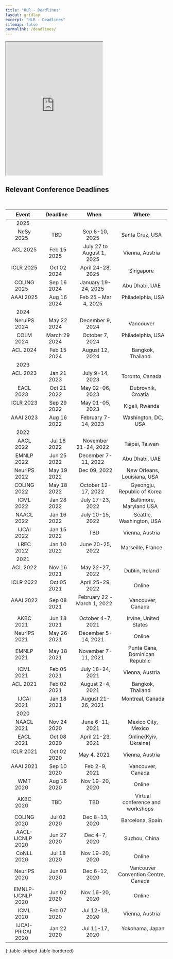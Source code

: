 ```yaml
---
title: "HLR - Deadlines"
layout: gridlay
excerpt: "HLR - Deadlines"
sitemap: false
permalink: /deadlines/
---
```


<iframe src="https://aideadlin.es/?sub=ML,NLP" class="iframe-width" height="415px">
</iframe>


## Relevant Conference Deadlines

&nbsp;
&nbsp;

|              Event               |             Deadline             |                     When                     |                       Where                        |
|:--------------------------------:|:--------------------------------:|:--------------------------------------------:|:--------------------------------------------------:|
|               2025               |                                  |                                              |
|     &nbsp; NeSy 2025  &nbsp;     |  &nbsp;    TBD      &nbsp;|       &nbsp;  Sep 8-10, 2025   &nbsp;        |               &nbsp;  Santa Cruz, USA &nbsp;                |
|     &nbsp; ACL 2025  &nbsp;      |  &nbsp;  Feb 15 2025     &nbsp;  |     &nbsp;  July 27 to August 1, 2025  &nbsp;|               &nbsp;  Vienna, Austria &nbsp;       |
|     &nbsp; ICLR 2025  &nbsp;     |  &nbsp;  Oct 02 2024     &nbsp;  |       &nbsp;  April 24-28, 2025   &nbsp;     |               &nbsp; Singapore &nbsp;              |
|    &nbsp; COLING 2025  &nbsp;    |  &nbsp;  Sep 16 2024     &nbsp;  |     &nbsp;  January 19-24, 2025   &nbsp;     |               &nbsp; Abu Dhabi, UAE &nbsp;         |
|     &nbsp; AAAI 2025  &nbsp;     |  &nbsp;  Aug 16 2024     &nbsp;  |    &nbsp;  Feb 25 – Mar 4, 2025   &nbsp;     |          &nbsp; Philadelphia, USA  &nbsp;          |
|               2024               |                                  |                                              |
|   &nbsp; NerulPS 2024  &nbsp;    |  &nbsp;  May 22 2024     &nbsp;  |      &nbsp;  December 9, 2024   &nbsp;       |              &nbsp; Vancouver  &nbsp;              |
|     &nbsp; COLM 2024  &nbsp;     | &nbsp;  March 29 2024     &nbsp; |       &nbsp;  October 7, 2024   &nbsp;       |          &nbsp; Philadelphia, USA  &nbsp;          |
|     &nbsp; ACL 2024  &nbsp;      |  &nbsp;  Feb 15 2024     &nbsp;  |       &nbsp;  August 12, 2024   &nbsp;       |          &nbsp; Bangkok, Thailand  &nbsp;          |
|               2023               |                                  |                                              |
|     &nbsp; ACL 2023  &nbsp;      |  &nbsp;  Jan 21 2023     &nbsp;  |       &nbsp;  July 9-14, 2023   &nbsp;       |           &nbsp; Toronto, Canada  &nbsp;           |
|     &nbsp; EACL 2023  &nbsp;     |  &nbsp;  Oct 21 2022     &nbsp;  |       &nbsp;  May 02-06, 2023   &nbsp;       |         &nbsp; Dubrovnik, Croatia  &nbsp;          |
|     &nbsp; ICLR 2023  &nbsp;     |  &nbsp;  Sep 29 2022     &nbsp;  |       &nbsp;  May 01-05, 2023   &nbsp;       |           &nbsp; Kigali, Rwanda  &nbsp;            |
|     &nbsp; AAAI 2023  &nbsp;     |  &nbsp;  Aug 16 2022     &nbsp;  |     &nbsp;  February 7-14, 2023   &nbsp;     |         &nbsp; Washington, DC, USA  &nbsp;         |
|               2022               |                                  |                                              |
|     &nbsp; AACL 2022  &nbsp;     |  &nbsp;  Jul 16 2022     &nbsp;  |    &nbsp;  November 21-24, 2022   &nbsp;     |           &nbsp; Taipei, Taiwan  &nbsp;            |
|    &nbsp; EMNLP 2022  &nbsp;     |  &nbsp;  Jun 25 2022     &nbsp;  |     &nbsp;  December 7-11, 2022   &nbsp;     |           &nbsp; Abu Dhabi, UAE  &nbsp;            |
|   &nbsp; NeurIPS 2022  &nbsp;    | &nbsp;  May 19 2022      &nbsp;  |        &nbsp;  Dec 09, 2022   &nbsp;         |     &nbsp; New Orleans, Louisiana, USA  &nbsp;     |
|    &nbsp; COLING 2022  &nbsp;    |  &nbsp;  May 18 2022     &nbsp;  |     &nbsp;  October 12-17, 2022   &nbsp;     |    &nbsp;   Gyeongju, Republic of Korea  &nbsp;    |
|     &nbsp; ICML 2022  &nbsp;     |  &nbsp;  Jan 28 2022     &nbsp;  |      &nbsp;  July 17-23, 2022   &nbsp;       |      &nbsp;   Baltimore, Maryland USA  &nbsp;      |
|    &nbsp; NAACL 2022  &nbsp;     |  &nbsp;  Jan 16 2022     &nbsp;  |      &nbsp;  July 10-15, 2022   &nbsp;       |      &nbsp;  Seattle, Washington, USA  &nbsp;      |
|    &nbsp; IJCAI 2022  &nbsp;     |  &nbsp;  Jan 15 2022     &nbsp;  |             &nbsp;  TBD   &nbsp;             |          &nbsp;  Vienna, Austria  &nbsp;           |
|     &nbsp; LREC 2022  &nbsp;     |  &nbsp;  Jan 10 2022     &nbsp;  |      &nbsp;  June 20-25, 2022   &nbsp;       |          &nbsp; Marseille, France  &nbsp;          |
|               2021               |                                  |                                              |                                                    |
|     &nbsp; ACL 2022  &nbsp;      |  &nbsp;  Nov 16 2021     &nbsp;  |       &nbsp;  May 22-27, 2022   &nbsp;       |           &nbsp; Dublin, Ireland  &nbsp;           |
|     &nbsp; ICLR 2022  &nbsp;     |  &nbsp;  Oct 05 2021     &nbsp;  |      &nbsp;  April 25-29, 2022   &nbsp;      |               &nbsp; Online  &nbsp;                |
|     &nbsp; AAAI 2022 &nbsp;      |  &nbsp;  Sep 08 2021     &nbsp;  | &nbsp;  February 22 - March 1, 2022   &nbsp; |          &nbsp; Vancouver, Canada  &nbsp;          |
|     &nbsp; AKBC 2021  &nbsp;     |  &nbsp;  Jun 18 2021     &nbsp;  |      &nbsp;  October 4-7, 2021   &nbsp;      |        &nbsp; Irvine, United States  &nbsp;        |
|   &nbsp; NeurIPS 2021  &nbsp;    |  &nbsp;  May 26 2021     &nbsp;  |     &nbsp;  December 5-14, 2021   &nbsp;     |               &nbsp; Online  &nbsp;                |
|    &nbsp; EMNLP 2021  &nbsp;     |  &nbsp;  May 18 2021     &nbsp;  |     &nbsp;  November 7-11, 2021   &nbsp;     |   &nbsp; Punta Cana, Dominican Republic  &nbsp;    |
|     &nbsp; ICML 2021  &nbsp;     |  &nbsp;  Feb 05 2021     &nbsp;  |      &nbsp;  July 18-24, 2021   &nbsp;       |          &nbsp; Vienna, Austria   &nbsp;           |
|     &nbsp; ACL 2021  &nbsp;      |  &nbsp;  Feb 02 2021     &nbsp;  |      &nbsp;  August 2-4, 2021   &nbsp;       |          &nbsp;  Bangkok, Thailand &nbsp;          |
|    &nbsp; IJCAI 2021  &nbsp;     |  &nbsp;  Jan 18 2021    &nbsp;   |     &nbsp;  August 21-26, 2021   &nbsp;      |          &nbsp;  Montreal, Canada &nbsp;           |
|               2020               |                                  |                                              |                                                    |
|    &nbsp; NAACL 2021  &nbsp;     |  &nbsp;  Nov 24 2020    &nbsp;   |       &nbsp;  June 6-11, 2021   &nbsp;       |         &nbsp;  Mexico City, Mexico &nbsp;         |
|     &nbsp; EACL 2021  &nbsp;     |   &nbsp;  Oct 08 2020   &nbsp;   |       &nbsp;  April 21-23, 2021 &nbsp;       |        &nbsp; Online(Kyiv, Ukraine)  &nbsp;        |
|     &nbsp; ICLR 2021  &nbsp;     |  &nbsp;  Oct 02 2020    &nbsp;   |         &nbsp;  May 4, 2021   &nbsp;         |           &nbsp;  Vienna, Austria &nbsp;           |
|     &nbsp; AAAI 2021  &nbsp;     |   &nbsp;  Sep 10 2020  &nbsp;    |         &nbsp; Feb 2-9, 2021  &nbsp;         |         &nbsp;  Vancouver, Canada  &nbsp;          |
|     &nbsp; WMT 2020  &nbsp;      |   &nbsp;  Aug 16 2020   &nbsp;   |        &nbsp;  Nov 19-20, 2020 &nbsp;        |               &nbsp;  Online  &nbsp;               |
|     &nbsp; AKBC 2020  &nbsp;     |      &nbsp;   TBD   &nbsp;       |             &nbsp; TBD   &nbsp;              |  &nbsp;  Virtual conference and workshops &nbsp;   |
|    &nbsp; COLING 2020  &nbsp;    |  &nbsp;   Jul 02 2020   &nbsp;   |        &nbsp; Dec 8-13, 2020   &nbsp;        |          &nbsp;  Barcelona, Spain &nbsp;           |
| &nbsp; AACL-IJCNLP 2020  &nbsp;  |   &nbsp;  Jun 27 2020   &nbsp;   |        &nbsp;  Dec 4-7, 2020   &nbsp;        |           &nbsp;   Suzhou, China &nbsp;            |
|    &nbsp; CoNLL 2020  &nbsp;     |  &nbsp;  Jul 18  2020   &nbsp;   |       &nbsp; Nov 19-20, 2020   &nbsp;        |               &nbsp;  Online  &nbsp;               |
|   &nbsp; NeurIPS 2020  &nbsp;    |  &nbsp;   Jun 03 2020   &nbsp;   |        &nbsp; Dec 6-12, 2020   &nbsp;        | &nbsp;  Vancouver Convention Centre, Canada &nbsp; |
| &nbsp; EMNLP-IJCNLP 2020  &nbsp; |   &nbsp; Jun 02 2020   &nbsp;    |       &nbsp;  Nov 16-20, 2020   &nbsp;       |               &nbsp;   Online &nbsp;               |
|     &nbsp; ICML 2020  &nbsp;     |   &nbsp;  Feb 07 2020   &nbsp;   |        &nbsp; Jul 12-18, 2020  &nbsp;        |           &nbsp;  Vienna, Austria &nbsp;           |
| &nbsp; IJCAI-PRICAI 2020 &nbsp;  |    &nbsp; Jan 22 2020  &nbsp;    |        &nbsp;  Jul 11-17, 2020 &nbsp;        |           &nbsp; Yokohama, Japan &nbsp;            |











{:.table-striped .table-bordered}

&nbsp;
&nbsp;
&nbsp;


